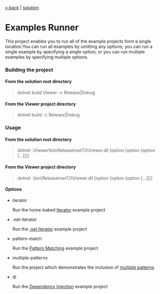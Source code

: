 [« back](../README.md#do-you-need-to-know-how-to-implement-design-patterns) | [solution](./)
# Examples Runner
This project enables you to run all of the example projects form a single location.You can run all examples by omitting any options; you can run a single example by specifying a single option; or you can run multiple examples by specifying multiple options.

### Building the project
#### From the solution root directory
> dotnet build Viewer -c Release|Debug
#### From the Viewer project directory
> dotnet build -c Release|Debug
### Usage
#### From the solution root directory
> dotnet .\Viewer\bin\Release\net7.0\Viewer.dll [option [option [option [...]]]]
#### From the Viewer project directory
> dotnet .\bin\Release\net7.0\Viewer.dll [option [option [option [...]]]]
#### Options
- iterator

  Run the home-baked [Iterator](../IteratorImplementation/README.md) example project
- .net-iterator

  Run the [.net Iterator](../DotNetIterator/README.md) example project
- pattern-match

  Run the [Pattern Matching](../PatternMatching/README.md) example project
- multiple-patterns

  Run the project which demonstrates the inclusion of [multiple patterns](../Sorting/README.md)
- di

  Run the [Dependency Injection](../DependencyInjection/README.md) example project
